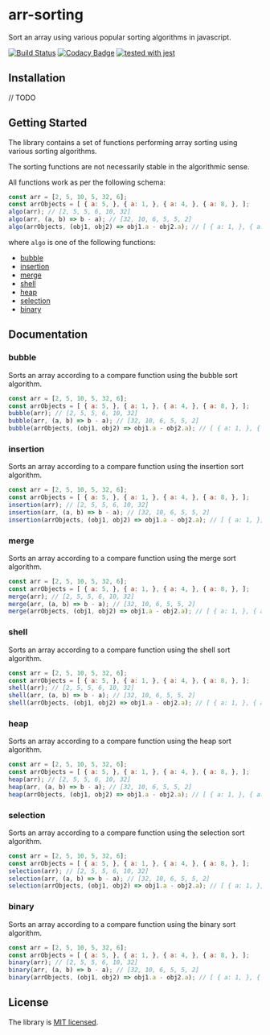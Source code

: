 # arr-sorting

Sort an array using various popular sorting algorithms in javascript.

[![Build Status](https://travis-ci.org/boristane/arr-sorting.svg?branch=master)](https://travis-ci.org/boristane/arr-sorting) [![Codacy Badge](https://api.codacy.com/project/badge/Grade/6f4ef9df6de64d15b32d824c89b05b5e)](https://www.codacy.com/app/boris.tane/arr-sorting?utm_source=github.com&utm_medium=referral&utm_content=boristane/arr-sorting&utm_campaign=Badge_Grade) [![tested with jest](https://img.shields.io/badge/tested_with-jest-99424f.svg)](https://github.com/facebook/jest)

## Installation

// TODO

## Getting Started

The library contains a set of functions performing array sorting using various sorting algorithms.

The sorting functions are not necessarily stable in the algorithmic sense.

All functions work as per the following schema:

```js
const arr = [2, 5, 10, 5, 32, 6];
const arrObjects = [ { a: 5, }, { a: 1, }, { a: 4, }, { a: 8, }, ];
algo(arr); // [2, 5, 5, 6, 10, 32]
algo(arr, (a, b) => b - a); // [32, 10, 6, 5, 5, 2]
algo(arrObjects, (obj1, obj2) => obj1.a - obj2.a); // [ { a: 1, }, { a: 4, }, { a: 5, }, { a: 8, } ]
```

where `algo` is one of the following functions:

-   [bubble](#bubble)
-   [insertion](#insertion)
-   [merge](#merge)
-   [shell](#shell)
-   [heap](#heap)
-   [selection](#selection)
-   [binary](#binary)

## Documentation

### bubble

Sorts an array according to a compare function using the bubble sort algorithm.

```js
const arr = [2, 5, 10, 5, 32, 6];
const arrObjects = [ { a: 5, }, { a: 1, }, { a: 4, }, { a: 8, }, ];
bubble(arr); // [2, 5, 5, 6, 10, 32]
bubble(arr, (a, b) => b - a); // [32, 10, 6, 5, 5, 2]
bubble(arrObjects, (obj1, obj2) => obj1.a - obj2.a); // [ { a: 1, }, { a: 4, }, { a: 5, }, { a: 8, } ]
```

### insertion

Sorts an array according to a compare function using the insertion sort algorithm.

```js
const arr = [2, 5, 10, 5, 32, 6];
const arrObjects = [ { a: 5, }, { a: 1, }, { a: 4, }, { a: 8, }, ];
insertion(arr); // [2, 5, 5, 6, 10, 32]
insertion(arr, (a, b) => b - a); // [32, 10, 6, 5, 5, 2]
insertion(arrObjects, (obj1, obj2) => obj1.a - obj2.a); // [ { a: 1, }, { a: 4, }, { a: 5, }, { a: 8, } ]
```

### merge

Sorts an array according to a compare function using the merge sort algorithm.

```js
const arr = [2, 5, 10, 5, 32, 6];
const arrObjects = [ { a: 5, }, { a: 1, }, { a: 4, }, { a: 8, }, ];
merge(arr); // [2, 5, 5, 6, 10, 32]
merge(arr, (a, b) => b - a); // [32, 10, 6, 5, 5, 2]
merge(arrObjects, (obj1, obj2) => obj1.a - obj2.a); // [ { a: 1, }, { a: 4, }, { a: 5, }, { a: 8, } ]
```

### shell

Sorts an array according to a compare function using the shell sort algorithm.

```js
const arr = [2, 5, 10, 5, 32, 6];
const arrObjects = [ { a: 5, }, { a: 1, }, { a: 4, }, { a: 8, }, ];
shell(arr); // [2, 5, 5, 6, 10, 32]
shell(arr, (a, b) => b - a); // [32, 10, 6, 5, 5, 2]
shell(arrObjects, (obj1, obj2) => obj1.a - obj2.a); // [ { a: 1, }, { a: 4, }, { a: 5, }, { a: 8, } ]
```

### heap

Sorts an array according to a compare function using the heap sort algorithm.

```js
const arr = [2, 5, 10, 5, 32, 6];
const arrObjects = [ { a: 5, }, { a: 1, }, { a: 4, }, { a: 8, }, ];
heap(arr); // [2, 5, 5, 6, 10, 32]
heap(arr, (a, b) => b - a); // [32, 10, 6, 5, 5, 2]
heap(arrObjects, (obj1, obj2) => obj1.a - obj2.a); // [ { a: 1, }, { a: 4, }, { a: 5, }, { a: 8, } ]
```

### selection

Sorts an array according to a compare function using the selection sort algorithm.

```js
const arr = [2, 5, 10, 5, 32, 6];
const arrObjects = [ { a: 5, }, { a: 1, }, { a: 4, }, { a: 8, }, ];
selection(arr); // [2, 5, 5, 6, 10, 32]
selection(arr, (a, b) => b - a); // [32, 10, 6, 5, 5, 2]
selection(arrObjects, (obj1, obj2) => obj1.a - obj2.a); // [ { a: 1, }, { a: 4, }, { a: 5, }, { a: 8, } ]
```

### binary

Sorts an array according to a compare function using the binary sort algorithm.

```js
const arr = [2, 5, 10, 5, 32, 6];
const arrObjects = [ { a: 5, }, { a: 1, }, { a: 4, }, { a: 8, }, ];
binary(arr); // [2, 5, 5, 6, 10, 32]
binary(arr, (a, b) => b - a); // [32, 10, 6, 5, 5, 2]
binary(arrObjects, (obj1, obj2) => obj1.a - obj2.a); // [ { a: 1, }, { a: 4, }, { a: 5, }, { a: 8, } ]
```


## License

The library is [MIT licensed](LICENSE).

